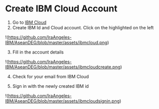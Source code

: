 # Create IBM Cloud Account

1. Go to [IBM Cloud](https://cloud.ibm.com)
2. Create IBM Id and Cloud account. Click on the highlighted on the left

!(https://github.com/IraAngeles-IBM/AseanDEG/blob/master/assets/ibmcloud.png)

3. Fill in the account details

!(https://github.com/IraAngeles-IBM/AseanDEG/blob/master/assets/ibmcloudcreate.png)

4. Check for your email from IBM Cloud


5. Sign in with the newly created IBM id


!(https://github.com/IraAngeles-IBM/AseanDEG/blob/master/assets/ibmcloudsignin.png)


